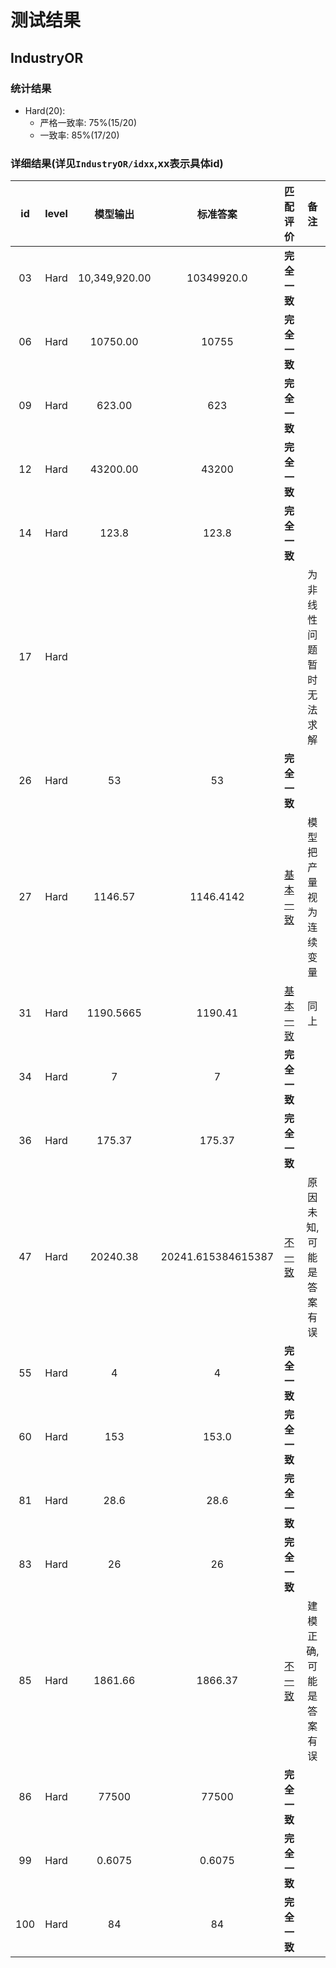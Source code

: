 # 测试结果

## IndustryOR

### 统计结果

- Hard(20):
    - 严格一致率: 75%(15/20)
    - 一致率: 85%(17/20)

### 详细结果(详见`IndustryOR/idxx`,xx表示具体id)

| id  | level | 模型输出          | 标准答案               | 匹配评价        | 备注           |
|:---:|:-----:|:-------------:|:------------------:|:-----------:|:------------:|
| 03  | Hard  | 10,349,920.00 | 10349920.0         | **完全一致**    |              |
| 06  | Hard  | 10750.00      | 10755              | **完全一致**    |              |
| 09  | Hard  | 623.00        | 623                | **完全一致**    |              |
| 12  | Hard  | 43200.00      | 43200              | **完全一致**    |              |
| 14  | Hard  | 123.8         | 123.8              | **完全一致**    |              |
| 17  | Hard  |               |                    |             | 为非线性问题暂时无法求解 |
| 26  | Hard  | 53            | 53                 | **完全一致**    |              |
| 27  | Hard  | 1146.57       | 1146.4142          | <u>基本一致</u> | 模型把产量视为连续变量  |
| 31  | Hard  | 1190.5665     | 1190.41            | <u>基本一致</u> | 同上           |
| 34  | Hard  | 7             | 7                  | **完全一致**    |              |
| 36  | Hard  | 175.37        | 175.37             | **完全一致**    |              |
| 47  | Hard  | 20240.38      | 20241.615384615387 | <u>不一致</u>  | 原因未知,可能是答案有误 |
| 55  | Hard  | 4             | 4                  | **完全一致**    |              |
| 60  | Hard  | 153           | 153.0              | **完全一致**    |              |
| 81  | Hard  | 28.6          | 28.6               | **完全一致**    |              |
| 83  | Hard  | 26            | 26                 | **完全一致**    |              |
| 85  | Hard  | 1861.66       | 1866.37            | <u>不一致</u>  | 建模正确,可能是答案有误 |
| 86  | Hard  | 77500         | 77500              | **完全一致**    |              |
| 99  | Hard  | 0.6075        | 0.6075             | **完全一致**    |              |
| 100 | Hard  | 84            | 84                 | **完全一致**    |              |

